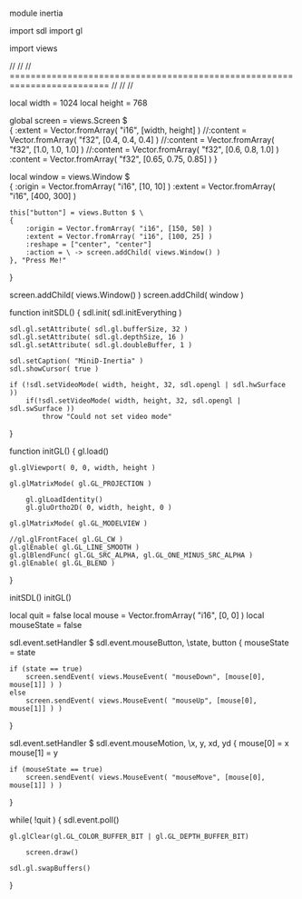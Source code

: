 module inertia

import sdl
import gl

import views

//                                                                           //
// ========================================================================= //
//                                                                           //

local width  = 1024
local height = 768

global screen = views.Screen $ \
{
    :extent  = Vector.fromArray( "i16", [width, height] )
    //:content = Vector.fromArray( "f32", [0.4, 0.4, 0.4] )
    //:content = Vector.fromArray( "f32", [1.0, 1.0, 1.0] )
    //:content = Vector.fromArray( "f32", [0.6, 0.8, 1.0] )
    :content = Vector.fromArray( "f32", [0.65, 0.75, 0.85] )
}

local window = views.Window $ \
{
    :origin = Vector.fromArray( "i16", [10, 10] )
    :extent = Vector.fromArray( "i16", [400, 300] )
    
    this["button"] = views.Button $ \
    {
        :origin = Vector.fromArray( "i16", [150, 50] )
        :extent = Vector.fromArray( "i16", [100, 25] )
        :reshape = ["center", "center"]
        :action = \ -> screen.addChild( views.Window() )
    }, "Press Me!"
}

screen.addChild( views.Window() )
screen.addChild( window )

function initSDL()
{
    sdl.init( sdl.initEverything )

    sdl.gl.setAttribute( sdl.gl.bufferSize, 32 )
    sdl.gl.setAttribute( sdl.gl.depthSize, 16 )
    sdl.gl.setAttribute( sdl.gl.doubleBuffer, 1 )

    sdl.setCaption( "MiniD-Inertia" )
    sdl.showCursor( true )

    if (!sdl.setVideoMode( width, height, 32, sdl.opengl | sdl.hwSurface ))
        if(!sdl.setVideoMode( width, height, 32, sdl.opengl | sdl.swSurface ))
            throw "Could not set video mode"
}

function initGL()
{
    gl.load()

    gl.glViewport( 0, 0, width, height )

    gl.glMatrixMode( gl.GL_PROJECTION )

        gl.glLoadIdentity()
        gl.gluOrtho2D( 0, width, height, 0 )

    gl.glMatrixMode( gl.GL_MODELVIEW )
    
    //gl.glFrontFace( gl.GL_CW )
    gl.glEnable( gl.GL_LINE_SMOOTH )
    gl.glBlendFunc( gl.GL_SRC_ALPHA, gl.GL_ONE_MINUS_SRC_ALPHA )
    gl.glEnable( gl.GL_BLEND )
}

initSDL()
initGL()

local quit  = false
local mouse = Vector.fromArray( "i16", [0, 0] )
local mouseState = false

sdl.event.setHandler $ sdl.event.mouseButton, \state, button
{
    mouseState = state
    
    if (state == true)
        screen.sendEvent( views.MouseEvent( "mouseDown", [mouse[0], mouse[1]] ) )
    else
        screen.sendEvent( views.MouseEvent( "mouseUp", [mouse[0], mouse[1]] ) )
}

sdl.event.setHandler $ sdl.event.mouseMotion, \x, y, xd, yd
{
    mouse[0] = x
    mouse[1] = y

    if (mouseState == true)
        screen.sendEvent( views.MouseEvent( "mouseMove", [mouse[0], mouse[1]] ) )
}

while( !quit )
{
    sdl.event.poll()
    
    gl.glClear(gl.GL_COLOR_BUFFER_BIT | gl.GL_DEPTH_BUFFER_BIT)

        screen.draw()
 
    sdl.gl.swapBuffers()
}

